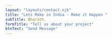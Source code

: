 ```yaml
---
layout: "layouts/contact.njk"
title: "Lets Make in India - Make it Happen "
subTitle: Bharath.
formTitle: "Tell us about your project"
btnText: "Send Message"
---
```

